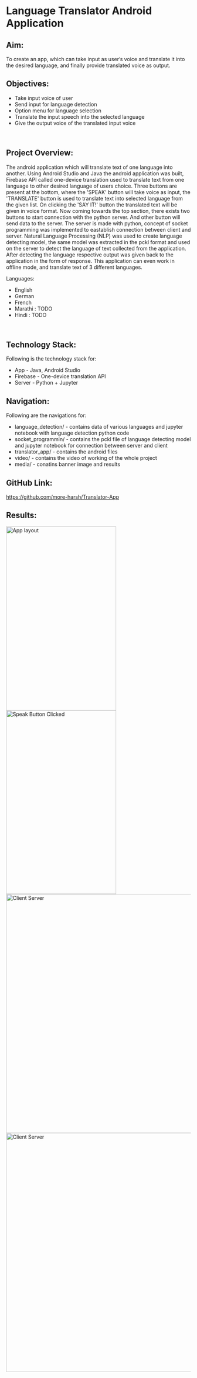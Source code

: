 <h1> Language Translator Android Application </h1>

<h2>Aim:</h2>
<p> To create an app, which can take input as user’s voice and translate it into the desired language, and finally provide translated voice as output. </p>

<h2>Objectives:</h2>  

* Take input voice of user
* Send input for language detection
* Option menu for language selection
* Translate the input speech into the selected language
* Give the output voice of the translated input voice

<br />
<h2>Project Overview:</h2>
<p> The android application which will translate text of one language into another. Using Android Studio and Java the android application was built,
Firebase API called one-device translation used to translate text from one language to other desired language of users choice. Three buttons are present
at the bottom, where the 'SPEAK' button will take voice as input, the 'TRANSLATE' button is used to translate text into selected language from the given list.
On clicking the 'SAY IT!' button the translated text will be given in voice format. Now coming towards the top section, there exists two buttons to start connection
with the python server. And other button will send data to the server. The server is made with python, concept of socket programming was implemented to eastablish 
connection between client and server. Natural Language Processing (NLP) was used to create language detecting model, the same model was extracted in the pckl format
and used on the server to detect the language of text collected from the application. After detecting the language respective output was given back to the application
in the form of response. This application can even work in offline mode, and translate text of 3 different languages.</p>
<p> Languages: </p>

* English
* German
* French
* Marathi : TODO
* Hindi : TODO

<br />
<h2>Technology Stack:</h2>
Following is the technology stack for:

* App - Java, Android Studio
* Firebase - One-device translation API
* Server - Python + Jupyter


<h2>Navigation:</h2>
Following are the navigations for:

* language_detection/ - contains data of various languages and jupyter notebook with language detection python code 
* socket_programmin/ - contains the pckl file of language detecting model and jupyter notebook for connection between server and client
* translator_app/ - contains the android files
* video/ - contains the video of working of the whole project
* media/ - conatins banner image and results
 
 
<h2>GitHub Link: </h2>
<a href="https://github.com/more-harsh/Translator-App"> https://github.com/more-harsh/Translator-App </a>
<br />

<h2>Results:</h2>
<img src="media/Banner.png" alt="App layout"  width="300" height="500" /> <img src="media/speak.jpg" alt="Speak Button Clicked" width="300" height="500" />
<br />
<img src="media/client_server.jpg" alt="Client Server" width="850" height="650"/>
<br />
<img src="media/client_server1.jpg" alt="Client Server" width="850" height="650"/>
<br />
<br />
